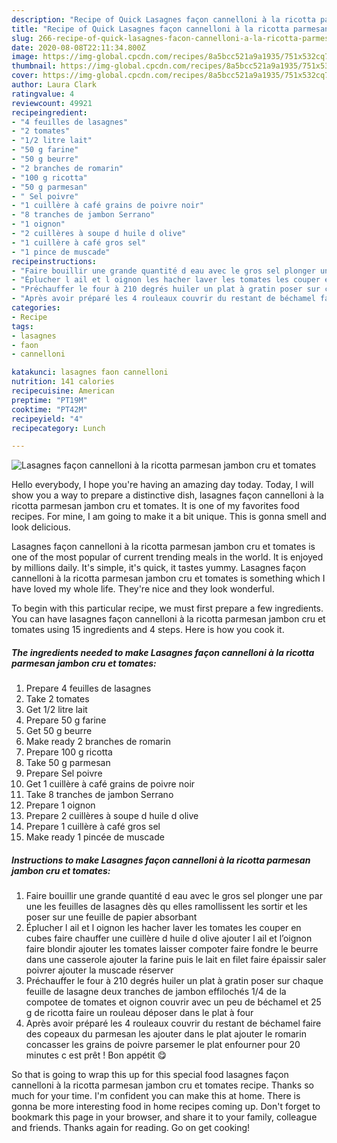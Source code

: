 ```yaml
---
description: "Recipe of Quick Lasagnes façon cannelloni à la ricotta parmesan jambon cru et tomates"
title: "Recipe of Quick Lasagnes façon cannelloni à la ricotta parmesan jambon cru et tomates"
slug: 266-recipe-of-quick-lasagnes-facon-cannelloni-a-la-ricotta-parmesan-jambon-cru-et-tomates
date: 2020-08-08T22:11:34.800Z
image: https://img-global.cpcdn.com/recipes/8a5bcc521a9a1935/751x532cq70/lasagnes-facon-cannelloni-a-la-ricotta-parmesan-jambon-cru-et-tomates-photo-principale-de-la-recette.jpg
thumbnail: https://img-global.cpcdn.com/recipes/8a5bcc521a9a1935/751x532cq70/lasagnes-facon-cannelloni-a-la-ricotta-parmesan-jambon-cru-et-tomates-photo-principale-de-la-recette.jpg
cover: https://img-global.cpcdn.com/recipes/8a5bcc521a9a1935/751x532cq70/lasagnes-facon-cannelloni-a-la-ricotta-parmesan-jambon-cru-et-tomates-photo-principale-de-la-recette.jpg
author: Laura Clark
ratingvalue: 4
reviewcount: 49921
recipeingredient:
- "4 feuilles de lasagnes"
- "2 tomates"
- "1/2 litre lait"
- "50 g farine"
- "50 g beurre"
- "2 branches de romarin"
- "100 g ricotta"
- "50 g parmesan"
- " Sel poivre"
- "1 cuillère à café grains de poivre noir"
- "8 tranches de jambon Serrano"
- "1 oignon"
- "2 cuillères à soupe d huile d olive"
- "1 cuillère à café gros sel"
- "1 pince de muscade"
recipeinstructions:
- "Faire bouillir une grande quantité d eau avec le gros sel plonger une par une les feuilles de lasagnes dès qu elles ramollissent les sortir et les poser sur une feuille de papier absorbant"
- "Éplucher l ail et l oignon les hacher laver les tomates les couper en cubes faire chauffer une cuillère d huile d olive ajouter l ail et l’oignon faire blondir ajouter les tomates laisser compoter faire fondre le beurre dans une casserole ajouter la farine puis le lait en filet faire épaissir saler poivrer ajouter la muscade réserver"
- "Préchauffer le four à 210 degrés huiler un plat à gratin poser sur chaque feuille de lasagne deux tranches de jambon effilochés 1/4 de la compotee de tomates et oignon couvrir avec un peu de béchamel et 25 g de ricotta faire un rouleau déposer dans le plat à four"
- "Après avoir préparé les 4 rouleaux couvrir du restant de béchamel faire des copeaux du parmesan les ajouter dans le plat ajouter le romarin concasser les grains de poivre parsemer le plat enfourner pour 20 minutes c est prêt ! Bon appétit 😋"
categories:
- Recipe
tags:
- lasagnes
- faon
- cannelloni

katakunci: lasagnes faon cannelloni 
nutrition: 141 calories
recipecuisine: American
preptime: "PT19M"
cooktime: "PT42M"
recipeyield: "4"
recipecategory: Lunch

---
```



![Lasagnes façon cannelloni à la ricotta parmesan jambon cru et tomates](https://img-global.cpcdn.com/recipes/8a5bcc521a9a1935/751x532cq70/lasagnes-facon-cannelloni-a-la-ricotta-parmesan-jambon-cru-et-tomates-photo-principale-de-la-recette.jpg)

Hello everybody, I hope you're having an amazing day today. Today, I will show you a way to prepare a distinctive dish, lasagnes façon cannelloni à la ricotta parmesan jambon cru et tomates. It is one of my favorites food recipes. For mine, I am going to make it a bit unique. This is gonna smell and look delicious.



Lasagnes façon cannelloni à la ricotta parmesan jambon cru et tomates is one of the most popular of current trending meals in the world. It is enjoyed by millions daily. It's simple, it's quick, it tastes yummy. Lasagnes façon cannelloni à la ricotta parmesan jambon cru et tomates is something which I have loved my whole life. They're nice and they look wonderful.


To begin with this particular recipe, we must first prepare a few ingredients. You can have lasagnes façon cannelloni à la ricotta parmesan jambon cru et tomates using 15 ingredients and 4 steps. Here is how you cook it.

<!--inarticleads1-->

##### The ingredients needed to make Lasagnes façon cannelloni à la ricotta parmesan jambon cru et tomates:

1. Prepare 4 feuilles de lasagnes
1. Take 2 tomates
1. Get 1/2 litre lait
1. Prepare 50 g farine
1. Get 50 g beurre
1. Make ready 2 branches de romarin
1. Prepare 100 g ricotta
1. Take 50 g parmesan
1. Prepare  Sel poivre
1. Get 1 cuillère à café grains de poivre noir
1. Take 8 tranches de jambon Serrano
1. Prepare 1 oignon
1. Prepare 2 cuillères à soupe d huile d olive
1. Prepare 1 cuillère à café gros sel
1. Make ready 1 pincée de muscade




<!--inarticleads2-->

##### Instructions to make Lasagnes façon cannelloni à la ricotta parmesan jambon cru et tomates:

1. Faire bouillir une grande quantité d eau avec le gros sel plonger une par une les feuilles de lasagnes dès qu elles ramollissent les sortir et les poser sur une feuille de papier absorbant
1. Éplucher l ail et l oignon les hacher laver les tomates les couper en cubes faire chauffer une cuillère d huile d olive ajouter l ail et l’oignon faire blondir ajouter les tomates laisser compoter faire fondre le beurre dans une casserole ajouter la farine puis le lait en filet faire épaissir saler poivrer ajouter la muscade réserver
1. Préchauffer le four à 210 degrés huiler un plat à gratin poser sur chaque feuille de lasagne deux tranches de jambon effilochés 1/4 de la compotee de tomates et oignon couvrir avec un peu de béchamel et 25 g de ricotta faire un rouleau déposer dans le plat à four
1. Après avoir préparé les 4 rouleaux couvrir du restant de béchamel faire des copeaux du parmesan les ajouter dans le plat ajouter le romarin concasser les grains de poivre parsemer le plat enfourner pour 20 minutes c est prêt ! Bon appétit 😋




So that is going to wrap this up for this special food lasagnes façon cannelloni à la ricotta parmesan jambon cru et tomates recipe. Thanks so much for your time. I'm confident you can make this at home. There is gonna be more interesting food in home recipes coming up. Don't forget to bookmark this page in your browser, and share it to your family, colleague and friends. Thanks again for reading. Go on get cooking!
